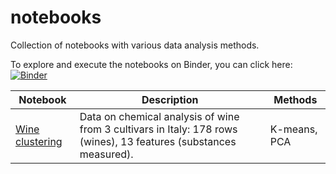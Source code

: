 # notebooks
Collection of notebooks with various data analysis methods.

To explore and execute the notebooks on Binder, you can click here:
[![Binder](https://mybinder.org/badge_logo.svg)](https://mybinder.org/v2/gh/mc30/notebooks/HEAD)

| Notebook      | Description | Methods |
| ----------- | ----------- | ----------- |
| [Wine clustering](wine-clustering.ipynb) | Data on chemical analysis of wine from 3 cultivars in Italy: 178 rows (wines), 13 features (substances measured). | K-means, PCA |
